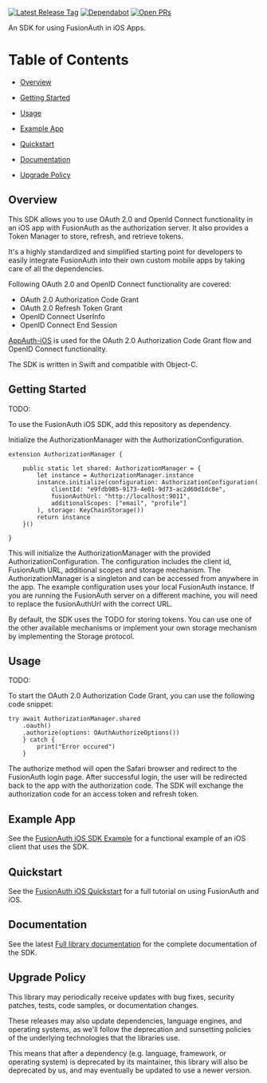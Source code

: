 [![Latest Release Tag](https://badgen.net/github/tag/fusionauth/fusionauth-ios-sdk)](https://github.com/FusionAuth/fusionauth-ios-sdk/tags)
[![Dependabot](https://badgen.net/github/dependabot/fusionauth/fusionauth-ios-sdk)](https://github.com/FusionAuth/fusionauth-ios-sdk/network/updates)
[![Open PRs](https://badgen.net/github/open-prs/fusionauth/fusionauth-ios-sdk)](https://github.com/FusionAuth/fusionauth-ios-sdk/pulls)

An SDK for using FusionAuth in iOS Apps.

# Table of Contents

- [Overview](#overview)

- [Getting Started](#getting-started)

- [Usage](#usage)

- [Example App](#example-app)

- [Quickstart](#quickstart)

- [Documentation](#documentation)

- [Upgrade Policy](#upgrade-policy)

<!--
this and following tags, and the corresponding end tag, are used to delineate what is pulled into the FusionAuth docs site (the client libraries pages). Don't remove unless you also change the docs site.

Please also use ``` instead of indenting for code blocks. The backticks are translated correctly to adoc format.
-->

## Overview
<!--
tag::forDocSiteOverview[]
-->
This SDK allows you to use OAuth 2.0 and OpenId Connect functionality in an iOS app with FusionAuth as the
authorization server. It also provides a Token Manager to store, refresh, and retrieve tokens.

It's a highly standardized and simplified starting point for developers to easily integrate FusionAuth into their own custom mobile apps by taking care of all the dependencies.

Following OAuth 2.0 and OpenID Connect functionality are covered:
- OAuth 2.0 Authorization Code Grant
- OAuth 2.0 Refresh Token Grant
- OpenID Connect UserInfo
- OpenID Connect End Session

[AppAuth-iOS](https://github.com/openid/AppAuth-iOS) is used for the OAuth 2.0 Authorization Code Grant flow and OpenID Connect functionality.

The SDK is written in Swift and compatible with Object-C.
<!--
end::forDocSiteOverview[]
-->

## Getting Started

<!--
tag::forDocSiteGettingStarted[]
-->
TODO:

To use the FusionAuth iOS SDK, add this repository as dependency.

Initialize the AuthorizationManager with the AuthorizationConfiguration.

```
extension AuthorizationManager {

    public static let shared: AuthorizationManager = {
        let instance = AuthorizationManager.instance
        instance.initialize(configuration: AuthorizationConfiguration(
            clientId: "e9fdb985-9173-4e01-9d73-ac2d60d1dc8e",
            fusionAuthUrl: "http://localhost:9011",
            additionalScopes: ["email", "profile"]
        ), storage: KeyChainStorage())
        return instance
    }()

}
```

This will initialize the AuthorizationManager with the provided AuthorizationConfiguration. The configuration includes the client id, FusionAuth URL, additional scopes and storage mechanism. The AuthorizationManager is a singleton and can be accessed from anywhere in the app. The example configuration uses your local FusionAuth instance. If you are running the FusionAuth server on a different machine, you will need to replace the fusionAuthUrl with the correct URL.

By default, the SDK uses the TODO for storing tokens. You can use one of the other available mechanisms or implement your own storage mechanism by implementing the Storage protocol.

<!--
end::forDocSiteGettingStarted[]
-->

## Usage

<!--
tag::forDocSiteUsage[]
-->
TODO: 

To start the OAuth 2.0 Authorization Code Grant, you can use the following code snippet:

```
try await AuthorizationManager.shared
    .oauth()
    .authorize(options: OAuthAuthorizeOptions())
    } catch {
        print("Error occured")
    }
```

The authorize method will open the Safari browser and redirect to the FusionAuth login page. After successful login, the user will be redirected back to the app with the authorization code. The SDK will exchange the authorization code for an access token and refresh token.
<!--
end::forDocSiteUsage[]
-->

## Example App

<!--
tag::forDocSiteExampleApp[]
-->
See the [FusionAuth iOS SDK Example](https://github.com/FusionAuth/fusionauth-quickstart-swift-ios-fusionauth-sdk) for a functional example of an iOS client that uses the SDK.
<!--
end::forDocSiteExampleApp[]
-->

## Quickstart

<!--
tag::forDocSiteQuickstart[]
-->
See the [FusionAuth iOS Quickstart](https://fusionauth.io/docs/quickstarts/quickstart-ios-swift-native-fusionauth-sdk/) for a full tutorial on using FusionAuth and iOS.
<!--
end::forDocSiteQuickstart[]
-->

## Documentation

<!--
tag::forDocSiteDocumentation[]
-->
See the latest [Full library documentation](https://github.com/FusionAuth/fusionauth-ios-sdk/blob/main/Documentation/Reference/README.md) for the complete documentation of the SDK.
<!--
end::forDocSiteDocumentation[]
-->

## Upgrade Policy

This library may periodically receive updates with bug fixes, security patches, tests, code samples, or documentation changes.

These releases may also update dependencies, language engines, and operating systems, as we\'ll follow the deprecation and sunsetting policies of the underlying technologies that the libraries use.

This means that after a dependency (e.g. language, framework, or operating system) is deprecated by its maintainer, this library will also be deprecated by us, and may eventually be updated to use a newer version.
